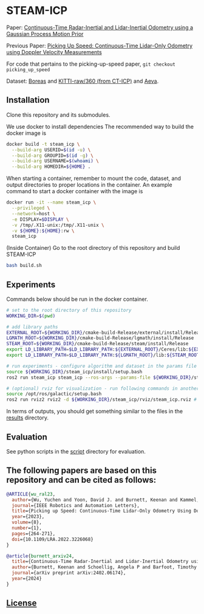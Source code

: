 # STEAM-ICP

Paper: [Continuous-Time Radar-Inertial and Lidar-Inertial Odometry using a Gaussian Process Motion Prior](https://arxiv.org/abs/2402.06174)

Previous Paper: [Picking Up Speed: Continuous-Time Lidar-Only Odometry using Doppler Velocity Measurements](https://ieeexplore.ieee.org/document/9968059)

For code that pertains to the picking-up-speed paper, `git checkout picking_up_speed`

Dataset: [Boreas](https://www.boreas.utias.utoronto.ca/) and [KITTI-raw/360 (from CT-ICP)](https://github.com/jedeschaud/ct_icp) and [Aeva](https://drive.google.com/file/d/1JpQNnXejow3qy1qp5tVzak9qnuFmjYHW/view?usp=share_link).

## Installation

Clone this repository and its submodules.

We use docker to install dependencies The recommended way to build the docker image is

```bash
docker build -t steam_icp \
  --build-arg USERID=$(id -u) \
  --build-arg GROUPID=$(id -g) \
  --build-arg USERNAME=$(whoami) \
  --build-arg HOMEDIR=${HOME} .
```

When starting a container, remember to mount the code, dataset, and output directories to proper locations in the container.
An example command to start a docker container with the image is

```bash
docker run -it --name steam_icp \
  --privileged \
  --network=host \
  -e DISPLAY=$DISPLAY \
  -v /tmp/.X11-unix:/tmp/.X11-unix \
  -v ${HOME}:${HOME}:rw \
  steam_icp
```

(Inside Container) Go to the root directory of this repository and build STEAM-ICP

```bash
bash build.sh
```

## Experiments

Commands below should be run in the docker container.

```bash
# set to the root directory of this repository
WORKING_DIR=$(pwd)

# add library paths
EXTERNAL_ROOT=${WORKING_DIR}/cmake-build-Release/external/install/Release
LGMATH_ROOT=${WORKING_DIR}/cmake-build-Release/lgmath/install/Release
STEAM_ROOT=${WORKING_DIR}/cmake-build-Release/steam/install/Release
export LD_LIBRARY_PATH=$LD_LIBRARY_PATH:${EXTERNAL_ROOT}/Ceres/lib:${EXTERNAL_ROOT}/glog/lib
export LD_LIBRARY_PATH=$LD_LIBRARY_PATH:${LGMATH_ROOT}/lib:${STEAM_ROOT}/lib

# run experiments - configure algorithm and dataset in the params file
source ${WORKING_DIR}/steam_icp/install/setup.bash
ros2 run steam_icp steam_icp --ros-args --params-file ${WORKING_DIR}/steam_icp/config/default_config.yaml

# (optional) rviz for visualization - run following commands in another terminal
source /opt/ros/galactic/setup.bash
ros2 run rviz2 rviz2 -d ${WORKING_DIR}/steam_icp/rviz/steam_icp.rviz # launch rviz
```

In terms of outputs, you should get something similar to the files in the [results](./results) directory.

## Evaluation

See python scripts in the [script](./script) directory for evaluation.

## The following papers are based on this repository and can be cited as follows:

```bibtex
@ARTICLE{wu_ral23,
  author={Wu, Yuchen and Yoon, David J. and Burnett, Keenan and Kammel, Soeren and Chen, Yi and Vhavle, Heethesh and Barfoot, Timothy D.},
  journal={IEEE Robotics and Automation Letters}, 
  title={Picking up Speed: Continuous-Time Lidar-Only Odometry Using Doppler Velocity Measurements}, 
  year={2023},
  volume={8},
  number={1},
  pages={264-271},
  doi={10.1109/LRA.2022.3226068}
}
```

```bibtex
@article{burnett_arxiv24,
  title={Continuous-Time Radar-Inertial and Lidar-Inertial Odometry using a Gaussian Process Motion Prior},
  author={Burnett, Keenan and Schoellig, Angela P and Barfoot, Timothy D},
  journal={arXiv preprint arXiv:2402.06174},
  year={2024}
}
```

## [License](./LICENSE)
